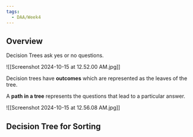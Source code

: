 ```yaml
---
tags:
  - DAA/Week4
---
```

## Overview

Decision Trees ask yes or no questions.

![[Screenshot 2024-10-15 at 12.52.00 AM.jpg]]

Decision trees have **outcomes** which are represented as the leaves of the tree.

A **path in a tree** represents the questions that lead to a particular answer.

![[Screenshot 2024-10-15 at 12.56.08 AM.jpg]]

## Decision Tree for Sorting

